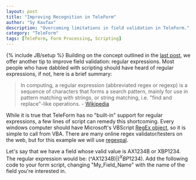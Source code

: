 ```yaml
---
layout: post
title: "Improving Recognition in TeleForm"
author: "Sy Kaufax"
description: "Overcoming limitations in field validation in TeleForm."
category: "TeleForm"
tags: [TeleForm, Form Processing, Scripting]
---
```

{% include JB/setup %}
Building on the concept outlined in the [last post](/teleform/2013/11/04/improving-recognition-in-teleform/), we offer another tip to improve field validation: regular expressions. Most people who have dabbled with scripting should have heard of regular expressions, if not, here is a brief summary:
> In computing, a regular expression (abbreviated regex or regexp) is a sequence of characters that forms a search pattern, mainly for use in pattern matching with strings, or string matching, i.e. "find and replace"-like operations. - [Wikipedia](http://en.wikipedia.org/wiki/Regular_expression)


While it is true that TeleForm has no "built-in" support for regular expressions, a few lines of script can remedy this shortcoming. Every windows computer should have Microsoft's VBScript [RegEx object](http://msdn.microsoft.com/en-us/library/ms974570.aspx), so it is simple to call from VBA. There are many online regex validator/testers on the web, but for this example we will use [regexpal]([http://regexpal.com/](http://regexpal.com/)).

Let's say that we have a field whose valid value is AX1234B or XBP1234. The regular expression would be: (^AX1234B$)|(^XBP1234$). Add the following code to your form script, changing "My_Field_Name" with the name of the field you're interested in.
<script src="https://gist.github.com/sykaufax/7314115.js"></script>


